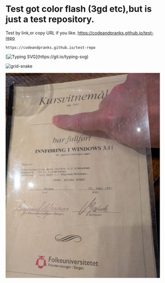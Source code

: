 # Test got color flash (3gd etc),but is just a test repository.
Test by link,or copy URL if you like.
https://codeandpranks.github.io/test-repo 
```
https://codeandpranks.github.io/test-repo
```

[![Typing SVG](https://readme-typing-svg.demolab.com?font=Fira+Code&duration=3000&pause=200&color=F7697A&background=A1A1A100&width=435&lines=Welcome+to+code+and+pranks%2C+;a+live+test+page+for++code+fun.)](https://git.io/typing-svg)


![grid-snake](https://user-images.githubusercontent.com/94220731/198875879-db8010bf-01c8-4f34-98c7-3dd8a0a6e734.svg)

![Test Image 1](https://github.com/CodeAndPranks/Zoom/blob/main/PXL_20250203_231900952.jpg)
